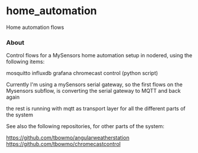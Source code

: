 home_automation
===============

Home automation flows

### About

Control flows for a MySensors home automation setup in nodered, using the following items:

mosquitto
influxdb
grafana
chromecast control (python script)

Currently I'm using a mySensors serial gateway, so the first flows on the Mysensors subflow, is converting the serial gateway to MQTT and back again

the rest is running with mqtt as transport layer for all the different parts of the system

See also the following repositories, for other parts of the system:

https://github.com/tbowmo/angularweatherstation
https://github.com/tbowmo/chromecastcontrol
